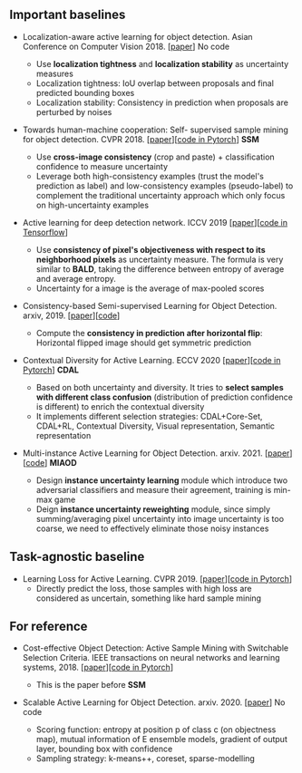 
## Important baselines
- Localization-aware active learning for object detection. Asian Conference on Computer Vision 2018. [[paper](https://arxiv.org/pdf/1801.05124.pdf)] No code
    - Use **localization tightness** and **localization stability** as uncertainty measures
    - Localization tightness: IoU overlap between proposals and final predicted bounding boxes 
    - Localization stability: Consistency in prediction when proposals are perturbed by noises 
     
- Towards human-machine cooperation: Self- supervised sample mining for object detection. CVPR 2018. [[paper](https://arxiv.org/pdf/1803.09867.pdf)][[code in Pytorch](https://github.com/yanxp/SSM-Pytorch)] **SSM**
   - Use **cross-image consistency** (crop and paste) + classification confidence to measure uncertainty
   - Leverage both high-consistency examples (trust the model's prediction as label) and low-consistency examples (pseudo-label) to complement the traditional uncertainty approach which only focus on high-uncertainty examples 

- Active learning for deep detection network. ICCV 2019 [[paper](https://arxiv.org/pdf/1911.09168.pdf)][[code in Tensorflow](https://gitlab.com/haghdam/deep_active_learning/-/tree/master)]
   - Use **consistency of pixel's objectiveness with respect to its neighborhood pixels** as uncertainty measure. The formula is very similar to **BALD**, taking the difference between entropy of average and average entropy. 
   - Uncertainty for a image is the average of max-pooled scores

- Consistency-based Semi-supervised Learning for Object Detection. arxiv, 2019. [[paper](https://openreview.net/pdf?id=BkgHgrSxIr)][[code](https://github.com/soo89/CSD-SSD)]
   - Compute the **consistency in prediction after horizontal flip**: Horizontal flipped image should get symmetric prediction 

- Contextual Diversity for Active Learning. ECCV 2020 [[paper](https://arxiv.org/pdf/2008.05723.pdf)][[code in Pytorch](https://github.com/sharat29ag/CDAL)] **CDAL**
  - Based on both uncertainty and diversity. It tries to **select samples with different class confusion** (distribution of prediction confidence is different) to enrich the contextual diversity
   - It implements different selection strategies: CDAL+Core-Set, CDAL+RL, Contextual Diversity, Visual representation, Semantic representation
   
- Multi-instance Active Learning for Object Detection. arxiv. 2021. [[paper](https://arxiv.org/pdf/2104.02324.pdf)][[code](https://github.com/yuantn/MI-AOD)] **MIAOD**
   - Design **instance uncertainty learning** module which introduce two adversarial classifiers and measure their agreement, training is min-max game
   - Deign **instance uncertainty reweighting** module, since simply summing/averaging pixel uncertainty into image uncertainty is too coarse, we need to effectively eliminate those noisy instances 

## Task-agnostic baseline
   
- Learning Loss for Active Learning. CVPR 2019. [[paper](https://arxiv.org/pdf/1905.03677.pdf)][[code in Pytorch](https://github.com/Mephisto405/Learning-Loss-for-Active-Learning)]
   - Directly predict the loss, those samples with high loss are considered as uncertain, something like hard sample mining 
   
## For reference

- Cost-effective Object Detection: Active Sample Mining with Switchable Selection Criteria.  IEEE transactions on neural networks and learning systems, 2018. [[paper](https://arxiv.org/pdf/1807.00147.pdf)][[code in Pytorch](https://github.com/yanxp/ASM-Pytorch)]
   - This is the paper before **SSM**

- Scalable Active Learning for Object Detection. arxiv. 2020. [[paper](https://arxiv.org/pdf/2004.04699.pdf)] No code
   - Scoring function: entropy at position p of class c (on objectness map), mutual information of E ensemble models, gradient of output layer, bounding box with confidence
   - Sampling strategy: k-means++, coreset, sparse-modelling


